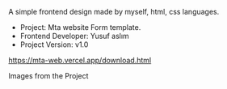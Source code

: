 
A simple frontend design made by myself, html, css languages.


- Project: Mta website Form template.
- Frontend Developer: Yusuf aslım
- Project Version: v1.0

https://mta-web.vercel.app/download.html


Images from the Project
